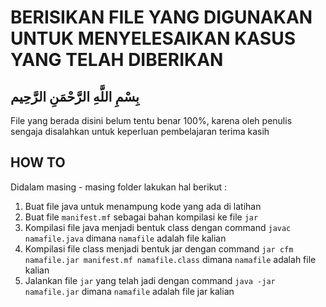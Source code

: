 # BERISIKAN FILE YANG DIGUNAKAN UNTUK MENYELESAIKAN KASUS YANG TELAH DIBERIKAN

## بِسْمِ اللَّهِ الرَّحْمَنِ الرَّحِيم  

File yang berada disini belum tentu benar 100%, karena oleh penulis sengaja disalahkan
untuk keperluan pembelajaran
terima kasih

## HOW TO

Didalam masing - masing folder lakukan hal berikut :

1. Buat file java untuk menampung kode yang ada di latihan
2. Buat file `manifest.mf` sebagai bahan kompilasi ke file `jar`
3. Kompilasi file java menjadi bentuk class dengan command `javac namafile.java` dimana `namafile` adalah file kalian
4. Kompilasi file class menjadi bentuk jar dengan command `jar cfm namafile.jar manifest.mf namafile.class` dimana `namafile` adalah file kalian
5. Jalankan file `jar` yang telah jadi dengan command `java -jar namafile.jar` dimana `namafile` adalah file jar kalian
